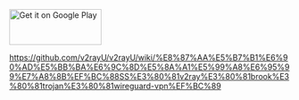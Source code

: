 




<a href="https://play.google.com/store/apps/details?id=com.v2ray.ang">
<img alt="Get it on Google Play" src="https://play.google.com/intl/en_us/badges/images/generic/en_badge_web_generic.png" width="165" height="64" />
</a>

https://github.com/v2rayU/v2rayU/wiki/%E8%87%AA%E5%B7%B1%E6%90%AD%E5%BB%BA%E6%9C%8D%E5%8A%A1%E5%99%A8%E6%95%99%E7%A8%8B%EF%BC%88SS%E3%80%81v2ray%E3%80%81brook%E3%80%81trojan%E3%80%81wireguard-vpn%EF%BC%89
